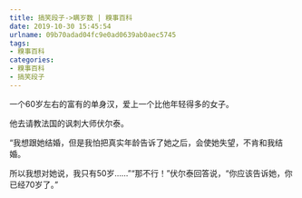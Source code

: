 ```yaml
---
title: 搞笑段子->瞒岁数 | 糗事百科
date: 2019-10-30 15:45:54
urlname: 09b70adad04fc9e0ad0639ab0aec5745
tags: 
- 糗事百科
categories:
- 糗事百科
- 搞笑段子
---
```

一个60岁左右的富有的单身汉，爱上一个比他年轻得多的女子。

他去请教法国的讽刺大师伏尔泰。

“我想跟她结婚，但是我怕把真实年龄告诉了她之后，会使她失望，不肯和我结婚。

所以我想对她说，我只有50岁……”“那不行！”伏尔泰回答说，“你应该告诉她，你已经70岁了。”


